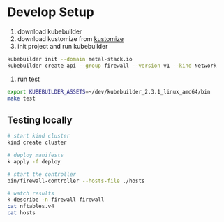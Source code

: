 # Develop Setup

1. download kubebuilder
1. download kustomize from [kustomize](https://github.com/kubernetes-sigs/kustomize/releases/download/kustomize%2Fv3.5.4/kustomize_v3.5.4_linux_amd64.tar.gz)
1. init project and run kubebuilder

```bash
kubebuilder init --domain metal-stack.io
kubebuilder create api --group firewall --version v1 --kind Network
```

1. run test

```bash
export KUBEBUILDER_ASSETS=~/dev/kubebuilder_2.3.1_linux_amd64/bin
make test
```

## Testing locally

```bash
# start kind cluster
kind create cluster

# deploy manifests
k apply -f deploy

# start the controller
bin/firewall-controller --hosts-file ./hosts

# watch results
k describe -n firewall firewall
cat nftables.v4
cat hosts
```